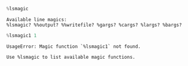 ```Ada
%lsmagic
```




    Available line magics:
    %lsmagic? %%output? %%writefile? %gargs? %cargs? %largs? %bargs?




```Ada
%lsmagic1 1
```

    UsageError: Magic function `%lsmagic1` not found.
    
    Use %lsmagic to list available magic functions.
